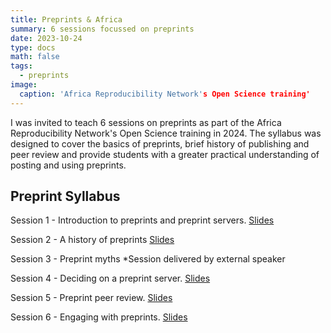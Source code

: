```yaml
---
title: Preprints & Africa
summary: 6 sessions focussed on preprints 
date: 2023-10-24
type: docs
math: false
tags:
  - preprints
image:
  caption: 'Africa Reproducibility Network's Open Science training'
---
```


I was invited to teach 6 sessions on preprints as part of the Africa Reproducibility Network's Open Science training in 2024. The syllabus was designed to cover the basics of preprints, brief history of publishing and peer review and provide students with a greater practical understanding of posting and using preprints.

## Preprint Syllabus

Session 1 - Introduction to preprints and preprint servers. 
[Slides](https://docs.google.com/presentation/d/1lcrj-CoEXiikW8wQSoy-l7xC60ctS6HsY3ztBnOqUvE/edit?usp=sharing)

Session 2 - A history of preprints
[Slides](https://docs.google.com/presentation/d/1jQxQKFx8Sc_RUASd4ATc-9QfGKV7u29MwA9TTOmffa0/edit?usp=sharing)

Session 3 - Preprint myths
*Session delivered by external speaker

Session 4 - Deciding on a preprint server.
[Slides](https://docs.google.com/presentation/d/1rphWe2ovlkkvFPAZ382WFcSG4OV1QpCyU-kO3hE8qM8/edit?usp=sharing)

Session 5 - Preprint peer review.
[Slides](https://docs.google.com/presentation/d/1y15J-N5UBSec2xCtPMBe4uYwkQFWiEyF55LI-ndT1Ls/edit?usp=sharing)

Session 6 - Engaging with preprints. 
[Slides](https://docs.google.com/presentation/d/1VA4DuQTWQgX8an_Z1DH3WY1W4oVZVzPEbZtcj4jsSGc/edit?usp=sharing)
